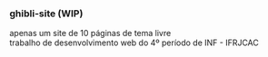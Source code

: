 ### ghibli-site (WIP)
apenas um site de 10 páginas de tema livre <br>
trabalho de desenvolvimento web do 4º período de INF - IFRJCAC
